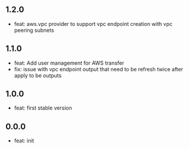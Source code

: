 ## 1.2.0

* feat: aws.vpc provider to support vpc endpoint creation with vpc peering subnets

## 1.1.0

* feat: Add user management for AWS transfer
* fix: issue with vpc endpoint output that need to be refresh twice after apply to be outputs

## 1.0.0

* feat: first stable version

## 0.0.0

* feat: init
